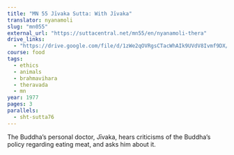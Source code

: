```yaml
---
title: "MN 55 Jīvaka Sutta: With Jīvaka"
translator: nyanamoli
slug: "mn055"
external_url: "https://suttacentral.net/mn55/en/nyanamoli-thera"
drive_links:
  - "https://drive.google.com/file/d/1zWe2qOVRgsCTacWhAIk9UVdV8Ivmf9DX/view?usp=drivesdk"
course: food
tags:
  - ethics
  - animals
  - brahmavihara
  - theravada
  - mn
year: 1977
pages: 3
parallels:
  - sht-sutta76
---
```


The Buddha’s personal doctor, Jīvaka, hears criticisms of the Buddha’s policy regarding eating meat, and asks him about it.
